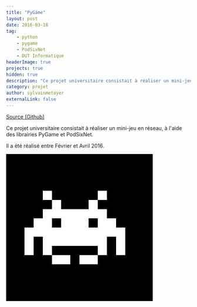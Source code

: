 ```yaml
---
title: "PyGame"
layout: post
date: 2016-03-18
tag: 
    - python
    - pygame
    - PodSixNet
    - DUT Informatique
headerImage: true
projects: true
hidden: true
description: "Ce projet universitaire consistait à réaliser un mini-jeu en réseau, à l'aide des librairies PyGame et PodSixNet."
category: projet
author: sylvainmetayer
externalLink: false
---
```


[Source (Github)](https://github.com/sylvainmetayer/pygame)

Ce projet universitaire consistait à réaliser un mini-jeu en réseau, à l'aide des librairies PyGame et PodSixNet.

Il a été réalisé entre Février et Avril 2016.

![Pygame Image](/assets/images/projets/pygame.jpg)
